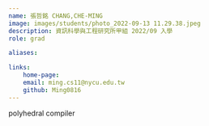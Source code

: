 ```yaml
---
name: 張哲銘 CHANG,CHE-MING
image: images/students/photo_2022-09-13 11.29.38.jpeg
description: 資訊科學與工程研究所甲組 2022/09 入學
role: grad

aliases:

links:
    home-page:
    email: ming.cs11@nycu.edu.tw
    github: Ming0816
---
```



polyhedral compiler
